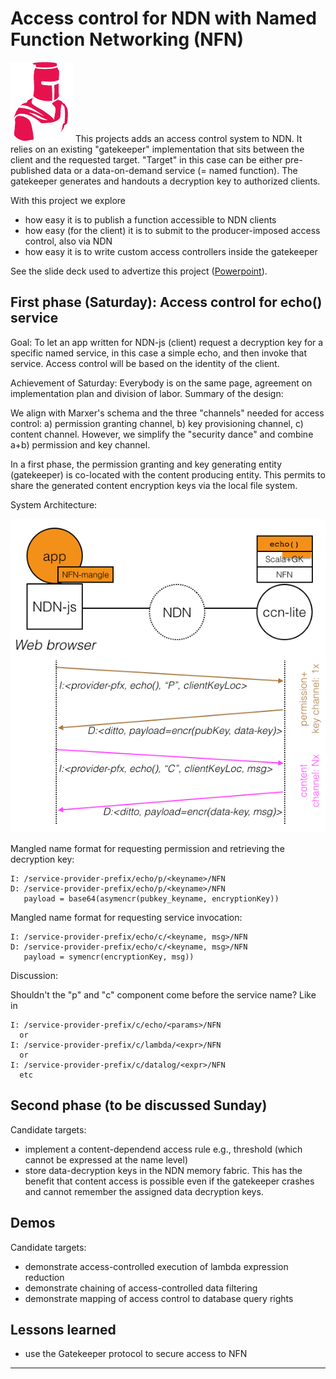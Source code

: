 # Access control for NDN with Named Function Networking (NFN)

![Gatekeeper icon](gatekeeper.png) This projects adds an access
control system to NDN. It relies on an existing "gatekeeper"
implementation that sits between the client and the requested
target. "Target" in this case can be either pre-published data or a
data-on-demand service (= named function). The gatekeeper generates
and handouts a decryption key to authorized clients.

With this project we explore
- how easy it is to publish a function accessible to NDN clients
- how easy (for the client) it is to submit to the producer-imposed access control, also via NDN
- how easy it is to write custom access controllers inside the gatekeeper

See the slide deck used to advertize this project ([Powerpoint](doc/access-ctrl-w-NFN.pptx)).


## First phase (Saturday): Access control for echo() service

Goal: To let an app written for NDN-js (client) request a decryption
key for a specific named service, in this case a simple echo, and then
invoke that service. Access control will be based on the identity of
the client.

Achievement of Saturday: Everybody is on the same page, agreement on
implementation plan and division of labor. Summary of the design:

We align with Marxer's schema and the three "channels" needed for
access control: a) permission granting channel, b) key provisioning channel,
c) content channel. However, we simplify the "security dance" and combine
a+b) permission and key channel.

In a first phase, the permission granting and key generating entity
(gatekeeper) is co-located with the content producing entity. This
permits to share the generated content encryption keys via the local
file system.

System Architecture:

![System architecture](sys-arch.png)

Mangled name format for requesting permission and retrieving the decryption key:

~~~
I: /service-provider-prefix/echo/p/<keyname>/NFN
D: /service-provider-prefix/echo/p/<keyname>/NFN
   payload = base64(asymencr(pubkey_keyname, encryptionKey))
~~~

Mangled name format for requesting service invocation:

~~~
I: /service-provider-prefix/echo/c/<keyname, msg>/NFN
D: /service-provider-prefix/echo/c/<keyname, msg>/NFN
   payload = symencr(encryptionKey, msg))
~~~

Discussion:

Shouldn't the "p" and "c" component come before the service name? Like in

~~~
I: /service-provider-prefix/c/echo/<params>/NFN
  or
I: /service-provider-prefix/c/lambda/<expr>/NFN
  or
I: /service-provider-prefix/c/datalog/<expr>/NFN
  etc
~~~


## Second phase (to be discussed Sunday)

Candidate targets:

-  implement a content-dependend access rule e.g., threshold (which cannot be expressed at the name level)
-  store data-decryption keys in the NDN memory fabric. This has the benefit that content access is possible even if the gatekeeper crashes and cannot remember the assigned data decryption keys.


## Demos

Candidate targets:

- demonstrate access-controlled execution of lambda expression reduction
- demonstrate chaining of access-controlled data filtering
- demonstrate mapping of access control to database query rights


## Lessons learned

- use the Gatekeeper protocol to secure access to NFN

----

